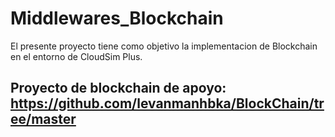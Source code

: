 # Middlewares_Blockchain

El presente proyecto tiene como objetivo la implementacion de Blockchain en el entorno de CloudSim Plus. 

## Proyecto de blockchain de apoyo: https://github.com/levanmanhbka/BlockChain/tree/master  
